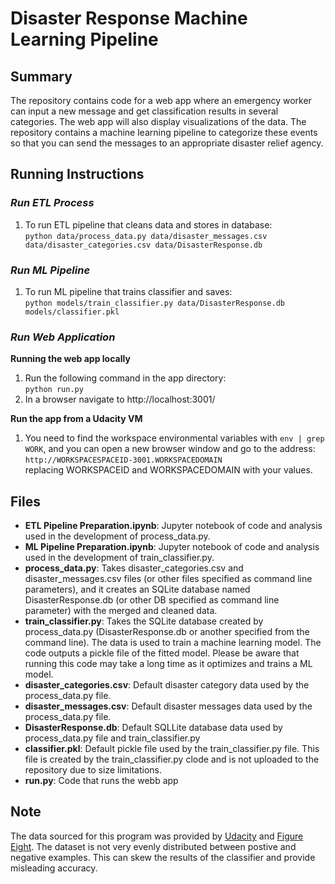 # Disaster Response Machine Learning Pipeline

## Summary
The repository contains code for a web app where an emergency worker can input a new message and get classification results in several categories. The web app will also display visualizations of the data.  The repository contains a machine learning pipeline to categorize these events so that you can send the messages to an appropriate disaster relief agency.

## Running Instructions
### ***Run ETL Process***
1. To run ETL pipeline that cleans data and stores in database:<br>
`python data/process_data.py data/disaster_messages.csv data/disaster_categories.csv data/DisasterResponse.db`

### ***Run ML Pipeline***
1. To run ML pipeline that trains classifier and saves:<br>
`python models/train_classifier.py data/DisasterResponse.db models/classifier.pkl`

### ***Run Web Application***
**Running the web app locally**
1. Run the following command in the app directory:<br>
    `python run.py`
2. In a browser navigate to http://localhost:3001/

**Run the app from a Udacity VM**
1. You need to find the workspace environmental variables with `env | grep WORK`, and you can open a new browser window and go to the address: <br>
    `http://WORKSPACESPACEID-3001.WORKSPACEDOMAIN` <br>
replacing WORKSPACEID and WORKSPACEDOMAIN with your values.

## Files
* **ETL Pipeline Preparation.ipynb**: Jupyter notebook of code and analysis used in the development of process_data.py.
* **ML Pipeline Preparation.ipynb**: Jupyter notebook of code and analysis used in the development of train_classifier.py.
* **process_data.py**: Takes disaster_categories.csv and disaster_messages.csv files (or other files specified as command line parameters), and it creates an SQLite database named DisasterResponse.db (or other DB specified as command line parameter) with the merged and cleaned data.
* **train_classifier.py**: Takes the SQLite database created by process_data.py (DisasterResponse.db or another specified from the command line).  The data is used to train a machine learning model.  The code outputs a pickle file of the fitted model.  Please be aware that running this code may take a long time as it optimizes and trains a ML model.
* **disaster_categories.csv**: Default disaster category data used by the process_data.py file.
* **disaster_messages.csv**: Default disaster messages data used by the process_data.py file.
* **DisasterResponse.db**: Default SQLLite database data used by process_data.py file and train_classifier.py
* **classifier.pkl**: Default pickle file used by the train_classifier.py file.  This file is created by the train_classifier.py clode and is not uploaded to the repository due to size limitations.
* **run.py**: Code that runs the webb app


## Note
The data sourced for this program was provided by [Udacity](https://www.udacity.com) and [Figure Eight](https://www.figure-eight.com/).  The dataset is not very evenly distributed between postive and negative examples.  This can skew the results of the classifier and provide misleading accuracy.
